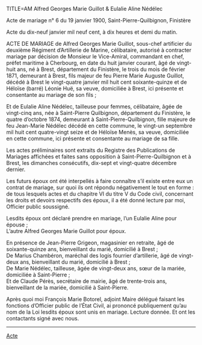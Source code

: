 TITLE=AM Alfred Georges Marie Guillot & Eulalie Aline Nédélec

Acte de mariage n° 6 du 19 janvier 1900, Saint-Pierre-Quilbignon, Finistère



Acte du dix-neuf janvier mil neuf cent, à dix heures et demi du matin.

ACTE DE MARIAGE de Alfred Georges Marie Guillot, sous-chef artificier du deuxième Régiment d’Artillerie de Marine, célibataire, autorisé à contracter mariage par décision de Monsieur le Vice-Amiral, commandant en chef, préfet maritime à Cherbourg, en date du huit janvier courant, âgé de vingt-huit ans, né à Brest, département du Finistère, le trois du mois de février 1871, demeurant à Brest, fils majeur de feu Pierre Marie Auguste Guillot, décédé à Brest le vingt-quatre janvier mil huit cent soixante-quinze et de Héloïse (barré) Léonie Huë, sa veuve, domiciliée à Brest, ici présente et consentante au mariage de son fils ;

Et de Eulalie Aline Nédélec, tailleuse pour femmes, célibataire, âgée de vingt-cinq ans, née à Saint-Pierre Quilbignon, département du Finistère, le quatre d’octobre 1874, demeurant à Saint-Pierre-Quilbignon, fille majeure de feu Jean-Marie Nédélec décédé en cette commune, le vingt-un septembre mil huit cent quatre-vingt seize et de Héloïse Menès, sa veuve, domiciliée en cette commune, ici présente et consentante au mariage de sa fille.

Les actes préliminaires sont extraits du Registre des Publications de Mariages affichées et faites sans opposition à Saint-Pierre-Quilbignon et à Brest, les dimanches consécutifs, dix-sept et vingt-quatre décembre dernier.

Les futurs époux ont été interpellés à faire connaître s’il existe entre eux un contrat de mariage, sur quoi ils ont répondu négativement le tout en forme : de tous lesquels actes et du chapitre VI du titre V du Code civil, concernant les droits et devoirs respectifs des époux, il a été donné lecture par moi, Officier public soussigné.

Lesdits époux ont déclaré prendre en mariage, l’un Eulalie Aline pour épouse ;  
L’autre Alfred Georges Marie Guillot pour époux.  

En présence de Jean-Pierre Grigeon, magasinier en retraite, âgé de soixante-quinze ans, bienveillant du marié, domicilié à Brest ;  
     De Marius Chambéron, maréchal des logis fourrier d’artillerie, âgé de vingt-deux ans, bienveillant du marié, domicilié à Brest ;  
     De Marie Nédélec, tailleuse, âgée de vingt-deux ans, sœur de la mariée, domiciliée à Saint-Pierre ;  
     Et de Claude Pérès, secrétaire de mairie, âgé de trente-trois ans, bienveillant de la mariée, domicilié à Saint-Pierre.

Après quoi moi François Marie Botorel, adjoint Maire délégué faisant les fonctions d’Officier public de l’État Civil, ai prononcé publiquement qu’au nom de la Loi lesdits époux sont unis en mariage. Lecture donnée. Et ont les contactants signé avec nous.

---

<a href="https://adecang.github.io/gen/saint_pierre_quilbignon/media/1900_0119_AM_alfred_georges_marie_guillot__eulalie_aline_nedelec.jpg">Acte</a>



